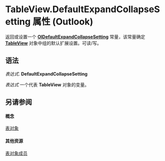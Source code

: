 
# TableView.DefaultExpandCollapseSetting 属性 (Outlook)

返回或设置一个  **[OlDefaultExpandCollapseSetting](b05310dc-0bb6-2f78-d3f2-56c02402bbf9.md)** 常量，该常量确定 **[TableView](026e27f8-1655-060d-e8cc-87eaaf4f1510.md)** 对象中组的默认扩展设置。可读/写。


## 语法

 _表达式_. **DefaultExpandCollapseSetting**

 _表达式_ 一个代表 **TableView** 对象的变量。


## 另请参阅


#### 概念


[表对象](026e27f8-1655-060d-e8cc-87eaaf4f1510.md)
#### 其他资源


[表对象成员](2cc17ec6-12cf-d335-9370-d3922b45510e.md)